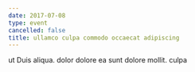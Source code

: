 ```yaml
---
date: 2017-07-08
type: event
cancelled: false
title: ullamco culpa commodo occaecat adipiscing
---
```

ut Duis aliqua. dolor dolore ea sunt dolore mollit. culpa